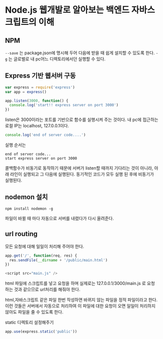 # Node.js 웹개발로 알아보는 백엔드 자바스크립트의 이해

## NPM

`--save` 는 package.json에 명시해 두어 다음에 받을 때 쉽게 설치할 수 있도록 한다.
`- g` 는 글로벌로 내 pc어느 디렉토리에서던 실행할 수 있다.

## Express 기반 웹서버 구동

```js
var express = require('express')
var app = express()

app.listen(3000, function() {
  console.log('start!! express server on port 3000')
})
```

listen은 3000이라는 포트를 기반으로 함수를 실행시켜 주는 것이다.
내 pc에 접근하는 로컬 IP는 localhost, 127.0.0.1이다.

```js
console.log('end of server code....')
```

실행 순서는

```
end of server code...
start express server on port 3000
```

콜백함수가 비동기로 동작하기 때문에 서버가 listen할 때까지 기다리는 것이 아니라,
아래 라인이 실행되고 그 다음에 실행된다.
동기적인 코드가 모두 실행 된 후에 비동기가 실행된다.

## nodemon 설치

```
npm install nodemon -g
```

파일이 바뀔 때 마다 자동으로 서버를 내렸다가 다시 올려준다.

## url routing

모든 요청에 대해 일일이 처리해 주어야 한다.

```js
app.get('/', function(req, res) {
  res.sendFile(__dirname + '/public/main.html')
})
```

```js
<script src="main.js" />
```

html 파일에 스크립트를 넣고 요청을 하며 실제로는 127.0.0.1/3000/main.js 로 요청하는 것과 같으므로 url처리를 해줘야 한다.

html,자바스크립트 같은 파일 한번 작성하면 바뀌지 않는 파일을 정적 파일이라고 한다. 이런 것들은 서버에서 자동으로 처리하여 이 파일에 대한 요청이 오면 일일이 처리하지 않아도 파일을 줄 수 있도록 한다.

static 디렉토리 설정해주기

```js
app.use(express.static('public'))
```
